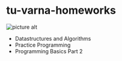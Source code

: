 # tu-varna-homeworks
![picture alt](http://www2.tu-varna.bg/tu-varna/images/logo_tu.png "TU")

* Datastructures and Algorithms
* Practice Programming
* Programming Basics Part 2
